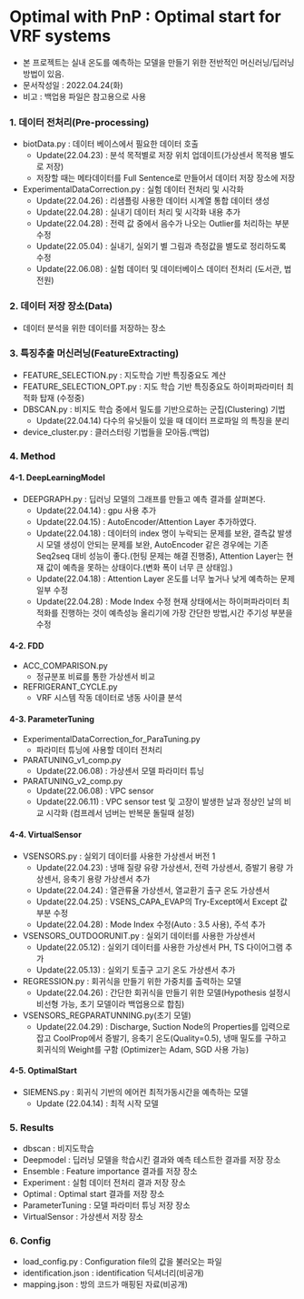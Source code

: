 # Optimal with PnP : Optimal start for VRF systems
* 본 프로젝트는 실내 온도를 예측하는 모델을 만들기 위한 전반적인 머신러닝/딥러닝 방법이 있음.
* 문서작성일 : 2022.04.24(화)
* 비고 : 백업용 파일은 참고용으로 사용

### 1. 데이터 전처리(Pre-processing)
* biotData.py : 데이터 베이스에서 필요한 데이터 호출
  * Update(22.04.23) : 분석 목적별로 저장 위치 업데이트(가상센서 목적용 별도로 저장)
  * 저장할 때는 메타데이터를 Full Sentence로 만들어서 데이터 저장 장소에 저장
* ExperimentalDataCorrection.py :  실험 데이터 전처리 및 시각화
  * Update(22.04.26) : 리샘플링 사용한 데이터 시계열 통합 데이터 생성
  * Update(22.04.28) : 실내기 데이터 처리 및 시각화 내용 추가
  * Update(22.04.28) : 전력 값 중에서 음수가 나오는 Outlier를 처리하는 부분 수정
  * Update(22.05.04) : 실내기, 실외기 별 그림과 측정값을 별도로 정리하도록 수정
  * Update(22.06.08) : 실험 데이터 및 데이터베이스 데이터 전처리 (도서관, 법전원)

### 2. 데이터 저장 장소(Data)
* 데이터 분석을 위한 데이터를 저장하는 장소

### 3. 특징추출 머신러닝(FeatureExtracting)
* FEATURE_SELECTION.py : 지도학습 기반 특징중요도 계산
* FEATURE_SELECTION_OPT.py : 지도 학습 기반 특징중요도 하이퍼파라미터 최적화 탑재 (수정중)
* DBSCAN.py : 비지도 학습 중에서 밀도를 기반으로하는 군집(Clustering) 기법 
  * Update(22.04.14) 다수의 유닛들이 있을 때 데이터 프로파일 의 특징을 분리
* device_cluster.py : 클러스터링 기법들을 모아둠.(백업)

### 4. Method
#### 4-1. DeepLearningModel
  * DEEPGRAPH.py : 딥러닝 모델의 그래프를 만들고 예측 결과를 살펴본다.
    * Update(22.04.14) : gpu 사용 추가
    * Update(22.04.15) : AutoEncoder/Attention Layer 추가하였다.
    * Update(22.04.18) : 데이터의 index 명이 누락되는 문제를 보완, 결측값 발생시 모델 생성이 안되는 문제를 보완,
    AutoEncoder 같은 경우에는 기존 Seq2seq 대비 성능이 좋다.(헌팅 문제는 해결 진행중), 
    Attention Layer는 현재 값이 예측을 못하는 상태이다.(변화 폭이 너무 큰 상태임.)
    * Update(22.04.18) : Attention Layer 온도를 너무 높거나 낮게 예측하는 문제 일부 수정
    * Update(22.04.28) : Mode Index 수정
    현재 상태에서는 하이퍼파라미터 최적화를 진행하는 것이 예측성능 올리기에 가장 간단한 방법,시간 주기성 부분을 수정
  
#### 4-2. FDD
  * ACC_COMPARISON.py
    * 정규분포 비료를 통한 가상센서 비교
  * REFRIGERANT_CYCLE.py
    * VRF 시스템 작동 데이터로 냉동 사이클 분석 

#### 4-3. ParameterTuning
  * ExperimentalDataCorrection_for_ParaTuning.py
    * 파라미터 튜닝에 사용할 데이터 전처리
  * PARATUNING_v1_comp.py
    * Update(22.06.08) : 가상센서 모델 파라미터 튜닝 
  * PARATUNING_v2_comp.py
    * Update(22.06.08) : VPC sensor
    * Update(22.06.11) : VPC sensor test 및 고장이 발생한 날과 정상인 날의 비교 시각화 (컴프레서 넘버는 반복문 돌릴때 설정)
  
#### 4-4. VirtualSensor
  * VSENSORS.py : 실외기 데이터를 사용한 가상센서 버전 1
    * Update(22.04.23) : 냉매 질량 유량 가상센서, 전력 가상센서, 증발기 용량 가상센서, 응축기 용량 가상센서 추가
    * Update(22.04.24) : 열관류율 가상센서, 열교환기 출구 온도 가상센서
    * Update(22.04.25) : VSENS_CAPA_EVAP의 Try-Except에서 Except 값 부분 수정
    * Update(22.04.28) : Mode Index 수정(Auto : 3.5 사용), 주석 추가
  * VSENSORS_OUTDOORUNIT.py : 실외기 데이터를 사용한 가상센서
    * Update(22.05.12) : 실외기 데이터를 사용한 가상센서 PH, TS 다이어그램 추가
    * Update(22.05.13) : 실외기 토출구 고기 온도 가상센서 추가
  * REGRESSION.py : 회귀식을 만들기 위한 가중치를 출력하는 모델
    * Update(22.04.26) : 간단한 회귀식을 만들기 위한 모델(Hypothesis 설정시 비선형 가능, 초기 모델이라 백업용으로 합침)
  * VSENSORS_REGPARATUNNING.py(초기 모델)
    * Update(22.04.29) : Discharge, Suction Node의 Properties를 입력으로 잡고 CoolProp에서 증발기, 응축기 온도(Quality=0.5), 냉매 밀도를 구하고 회귀식의 Weight를 구함 (Optimizer는 Adam, SGD 사용 가능)
#### 4-5. OptimalStart
  * SIEMENS.py : 회귀식 기반의 에어컨 최적가동시간을 예측하는 모델
    * Update (22.04.14) : 최적 시작 모델
  
### 5. Results
  * dbscan : 비지도학습
  * Deepmodel : 딥러닝 모델을 학습시킨 결과와 예측 테스트한 결과를 저장 장소
  * Ensemble : Feature importance 결과를 저장 장소
  * Experiment : 실험 데이터 전처리 결과 저장 장소
  * Optimal : Optimal start 결과를 저장 장소
  * ParameterTuning : 모델 파라미터 튜닝 저장 장소
  * VirtualSensor : 가상센서 저장 장소

### 6. Config
  * load_config.py : Configuration file의 값을 불러오는 파일
  * identification.json : identification 딕셔너리(비공개)
  * mapping.json : 방의 코드가 매핑된 자료(비공개)